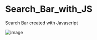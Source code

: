 # Search_Bar_with_JS
 Search Bar created with Javascript 

![image](https://user-images.githubusercontent.com/103656552/176201185-55a39147-5cb1-4c5b-aae3-d3d46f77a213.png)

